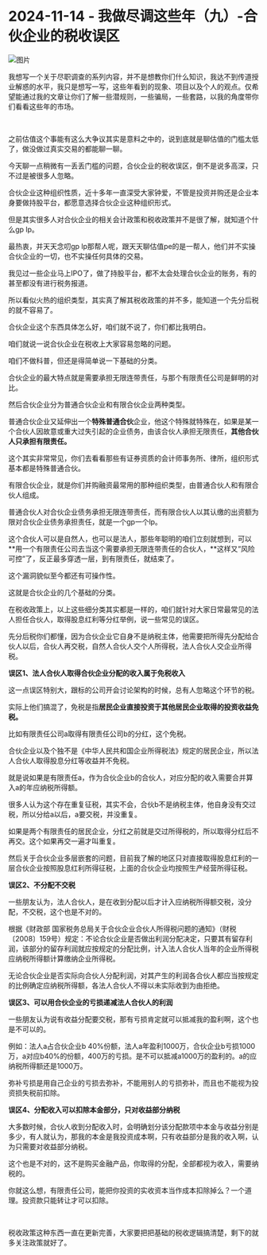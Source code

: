 # 2024-11-14 - 我做尽调这些年（九）-合伙企业的税收误区

![图片](https://mmbiz.qpic.cn/mmbiz_jpg/JTrAVGgvYRH9Pp4qkWrvcmkAFDQzZclBDfG2KYiahLSzXEEJuwM5PgTUMQOAia7icCLuXzEiaTsFJNJG2xFD0Ys9Xg/640?wx_fmt=jpeg&from=appmsg&tp=webp&wxfrom=5&wx_lazy=1)

我想写一个关于尽职调查的系列内容，并不是想教你们什么知识，我达不到传道授业解惑的水平，我只是想写一写，这些年看到的现象、项目以及个人的观点。仅希望能通过我的文章让你们了解一些潜规则，一些骗局，一些套路，以我的角度带你们看看这些年的市场。

 

之前估值这个事能有这么大争议其实是意料之中的，说到底就是聊估值的门槛太低了，做没做过真实交易的都能聊一聊。

今天聊一点稍微有一丢丢门槛的问题，合伙企业的税收误区，倒不是说多高深，只不过是被很多人忽略。

合伙企业这种组织性质，近十多年一直深受大家钟爱，不管是投资并购还是企业本身要做持股平台，都愿意选择合伙企业这种组织形式。

但是其实很多人对合伙企业的相关会计政策和税收政策并不是很了解，就知道个什么gp lp。

最热衷，并天天念叨gp lp那帮人呢，跟天天聊估值pe的是一帮人，他们并不实操合伙企业的一切，也不实操任何具体的交易。

我见过一些企业马上IPO了，做了持股平台，都不太会处理合伙企业的账务，有的甚至都没有进行税务报道。

所以看似火热的组织类型，其实真了解其税收政策的并不多，能知道一个先分后税的就不容易了。

合伙企业这个东西具体怎么好，咱们就不说了，你们都比我明白。

咱们就说一说合伙企业在税收上大家容易忽略的问题。

咱们不做科普，但还是得简单说一下基础的分类。

合伙企业的最大特点就是需要承担无限连带责任，与那个有限责任公司是鲜明的对比。

然后合伙企业分为普通合伙企业和有限合伙企业两种类型。

普通合伙企业又延伸出一个**特殊普通合伙**企业，他这个特殊就特殊在，如果是某一个合伙人因故意或重大过失引起的企业债务，由该合伙人承担无限责任，**其他合伙人只承担有限责任。**

这个其实非常常见，你们去看看那些有证券资质的会计师事务所、律所，组织形式基本都是特殊普通合伙。

有限合伙企业，就是你们并购融资最常用的那种组织类型，由普通合伙人和有限合伙人组成。

普通合伙人对合伙企业债务承担无限连带责任，而有限合伙人以其认缴的出资额为限对合伙企业债务承担责任，就是一个gp一个lp。

这个合伙人可以是自然人，也可以是法人，那些年聪明的咱们立刻就想到，可以**用一个有限责任公司去当这个需要承担无限连带责任的合伙人，**这样又“风险可控”了，反正最多穿透一层，到有限责任，就结束了。

这个漏洞貌似至今都还有可操作性。

这就是合伙企业的几个基础的分类。

在税收政策上，以上这些细分类其实都是一样的，咱们就针对大家日常最常见的法人担任合伙人，取得股息红利等分红举例，说一些常见的误区。

先分后税你们都懂，因为合伙企业它自身不是纳税主体，他需要把所得先分配给合伙人以后，合伙人再交税，自然人合伙人交个人所得税，法人合伙人交企业所得税。

**误区1、法人合伙人取得合伙企业分配的收入属于免税收入**

这一点误区特别大，跟标的公司开会讨论架构的时候，总有人忽略这个环节的税。

实际上他们搞混了，免税是指**居民企业直接投资于其他居民企业取得的投资收益免税。**

比如有限责任公司a取得有限责任公司b的分红，这个免税。

合伙企业以及个独不是《中华人民共和国企业所得税法》规定的居民企业，所以法人合伙人取得股息分红等收益并不免税。

就是说如果是有限责任a，作为合伙企业b的合伙人，对应分配的收入需要合并算入a的年应纳税所得额。

很多人认为这个存在重复征税，其实不会，合伙b不是纳税主体，他自身没有交过税，所以分给a以后，a要交税，并没重复。

如果是两个有限责任的居民企业，分红之前就是交过所得税的，所以取得分红后不再交。这个如果再交一遍才叫重复。

然后关于合伙企业多层嵌套的问题，目前我了解的地区只对直接取得股息红利的一层合伙企业按照股息红利所得征税，上面的合伙企业均按照生产经营所得征税。

**误区2、不分配不交税**

一些朋友认为，法人合伙人，是在收到分配以后才计入应纳税所得额交税，没分配，不交税，这个也是不对的。

根据《财政部 国家税务总局关于合伙企业合伙人所得税问题的通知》（财税〔2008〕159号）规定：不论合伙企业是否做出利润分配决定，只要其有留存利润，该部分的留存利润就应按规定的分配比例，计入法人合伙人当年的企业所得税应纳税所得额计算缴纳企业所得税。

无论合伙企业是否实际向合伙人分配利润，对其产生的利润各合伙人都应当按规定的比例确定应纳税所得额，各法人合伙人不得以未实际收到为由拒绝。

**误区3、可以用合伙企业的亏损递减法人合伙人的利润**

一些朋友认为说有收益分配要交税，那有亏损肯定就可以抵减我的盈利啊，这个也是不可以的。

例如：法人a占合伙企业b 40%份额，法人a年盈利1000万，合伙企业b亏损1000万，a对应b40%的份额，400万的亏损。是不可以抵减a1000万的盈利的。a的应纳税所得额还是1000万。

弥补亏损是用自己企业的亏损去弥补，不能用别人的亏损弥补，而且也不能视为投资损失税前扣除。

**误区4、分配收入可以扣除本金部分，只对收益部分纳税**

大多数时候，合伙人收到分配收入时，会明确划分该分配款项中本金与收益分别是多少，有人就认为，那我的本金是我投资成本啊，只有收益部分是我的收入啊，认为只需要对收益部分纳税。

这个也是不对的，这不是购买金融产品，你取得的分配，全部都视为收入，需要纳税的。

你就这么想，有限责任公司，能把你投资的实收资本当作成本扣除掉么？一个道理。投资款只能转让才可以扣除。

 

税收政策这种东西一直在更新完善，大家要把把基础的税收逻辑搞清楚，剩下的就多关注政策就好了。